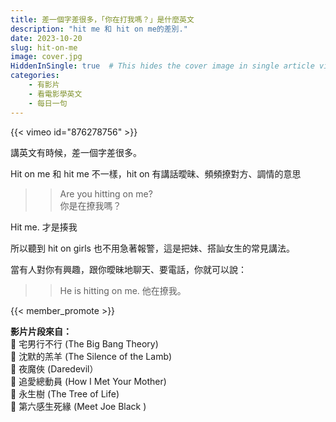 ```yaml
---
title: 差一個字差很多，「你在打我嗎？」是什麼英文
description: "hit me 和 hit on me的差別."
date: 2023-10-20
slug: hit-on-me
image: cover.jpg
HiddenInSingle: true  # This hides the cover image in single article view
categories:
    - 有影片
    - 看電影學英文
    - 每日一句
---
```


{{< vimeo id="876278756" >}}


講英文有時候，差一個字差很多。



Hit on me 和 hit me 不一樣，hit on 有講話曖昧、頻頻撩對方、調情的意思 

>> Are you hitting on me?  
>> 你是在撩我嗎？

Hit me.  才是揍我

所以聽到 hit on girls 也不用急著報警，這是把妹、搭訕女生的常見講法。

當有人對你有興趣，跟你曖昧地聊天、要電話，你就可以說：

>> He is hitting on me. 
>> 他在撩我。 

{{< member_promote >}}

**影片片段來自：**  
🎥 宅男行不行 (The Big Bang Theory)   
🎥 沈默的羔羊 (The Silence of the Lamb)   
🎥 夜魔俠 (Daredevil）   
🎥 追愛總動員 (How I Met Your Mother)  
🎥 永生樹 (The Tree of Life)  
🎥 第六感生死緣 (Meet Joe Black )  

